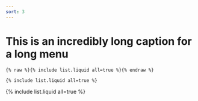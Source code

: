 ```yaml
---
sort: 3
---
```


# This is an incredibly long caption for a long menu

```
{% raw %}{% include list.liquid all=true %}{% endraw %}

{% include list.liquid all=true %}
```

{% include list.liquid all=true %}